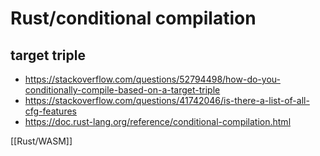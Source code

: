 # Rust/conditional compilation

## target triple

- https://stackoverflow.com/questions/52794498/how-do-you-conditionally-compile-based-on-a-target-triple
- https://stackoverflow.com/questions/41742046/is-there-a-list-of-all-cfg-features
- https://doc.rust-lang.org/reference/conditional-compilation.html

[[Rust/WASM]]



